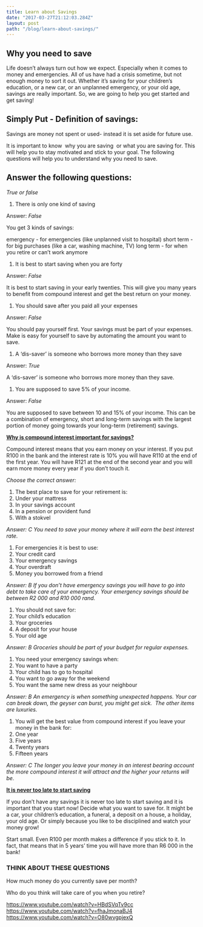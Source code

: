 ```yaml
---
title: Learn about Savings
date: "2017-03-27T21:12:03.284Z"
layout: post
path: "/blog/learn-about-savings/"
---
```


## Why you need to save

Life doesn’t always turn out how we expect. Especially when it comes to money and emergencies. All of us have had a crisis sometime, but not enough money to sort it out. Whether it’s saving for your children’s education, or a new car, or an unplanned emergency, or your old age, savings are really important. So, we are going to help you get started and get saving!

## Simply Put - Definition of savings:

Savings are money not spent or used- instead it is set aside for future use.

It is important to know  why you are saving  or what you are saving for. This will help you to stay motivated and stick to your goal. The following questions will help you to understand why you need to save.

## Answer the following questions:

_True or false_

1. There is only one kind of saving

Answer: _False_

You get 3 kinds of savings:

emergency - for emergencies (like unplanned visit to hospital)
short term - for big purchases (like a car, washing machine, TV)
long term - for when you retire or can’t work anymore

1. It is best to start saving when you are forty

Answer: _False_

It is best to start saving in your early twenties. This will give you many years to benefit from compound interest and get the best return on your money.

1. You should save after you paid all your expenses

Answer: _False_

You should pay yourself first. Your savings must be part of your expenses. Make is easy for yourself to save by automating the amount you want to save.

1. A ‘dis-saver’ is someone who borrows more money than they save

Answer: _True_

A ‘dis-saver’ is someone who borrows more money than they save.

1. You are supposed to save 5% of your income.

Answer: _False_

You are supposed to save between 10 and 15% of your income. This can be a combination of emergency, short and long-term savings with the largest portion of money going towards your long-term (retirement) savings.

**<u>Why is compound interest important for savings?</u>**

Compound interest means that you earn money on your interest. If you put R100 in the bank and the interest rate is 10% you will have R110 at the end of the first year. You will have R121 at the end of the second year and you will earn more money every year if you don’t touch it.

_Choose the correct answer:_

1. The best place to save for your retirement is:
1. Under your mattress
2. In your savings account
3. In a pension or provident fund
4. With a stokvel

_Answer: C You need to save your money where it will earn the best interest rate._

1. For emergencies it is best to use:
1. Your credit card
2. Your emergency savings
3. Your overdraft
4. Money you borrowed from a friend

_Answer: B If you don’t have emergency savings you will have to go into debt to take care of your emergency. Your emergency savings should be between R2 000 and R10 000 rand._

1. You should not save for:
1. Your child’s education
2. Your groceries
3. A deposit for your house
4. Your old age

_Answer: B Groceries should be part of your budget for regular expenses._

1. You need your emergency savings when:
1. You want to have a party
2. Your child has to go to hospital
3. You want to go away for the weekend
4. You want the same new dress as your neighbour

_Answer: B An emergency is when something unexpected happens. Your car can break down, the geyser can burst, you might get sick.  The other items are luxuries._

1. You will get the best value from compound interest if you leave your money in the bank for:
1. One year
2. Five years
3. Twenty years
4. Fifteen years

_Answer: C The longer you leave your money in an interest bearing account the more compound interest it will attract and the higher your returns will be._

**<u>It is never too late to start saving</u>**

If you don’t have any savings it is never too late to start saving and it is important that you start now! Decide what you want to save for. It might be a car, your children’s education, a funeral, a deposit on a house, a holiday, your old age. Or simply because you like to be disciplined and watch your money grow!

Start small. Even R100 per month makes a difference if you stick to it. In fact, that means that in 5 years’ time you will have more than R6 000 in the bank!

### THINK ABOUT THESE QUESTIONS

How much money do you currently save per month?

Who do you think will take care of you when you retire?

https://www.youtube.com/watch?v=HBdSVqTv9cc
https://www.youtube.com/watch?v=fhaJmonaBJ4
https://www.youtube.com/watch?v=O80wvgpjexQ
